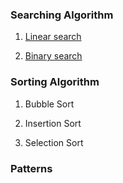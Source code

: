 ### Searching Algorithm
1) [Linear search](https://github.com/gavandivya/DSAinJS/blob/main/SearchingAlgo/LinearSearch)

2) [Binary search](https://github.com/gavandivya/DSAinJS/blob/main/SearchingAlgo/BinarySearch)

### Sorting Algorithm

1) Bubble Sort

2) Insertion Sort

3) Selection Sort

### Patterns
